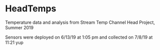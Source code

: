 # HeadTemps
Temperature data and analysis from Stream Temp Channel Head Project, Summer 2019

Sensors were deployed on 6/13/19 at 1:05 pm and collected on 7/8/19 at 11:21
yup
